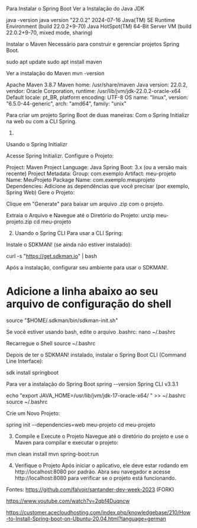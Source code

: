 Para Instalar o Spring Boot
Ver a Instalação do Java JDK

java -version
java version "22.0.2" 2024-07-16
Java(TM) SE Runtime Environment (build 22.0.2+9-70)
Java HotSpot(TM) 64-Bit Server VM (build 22.0.2+9-70, mixed mode, sharing)

Instalar o Maven
Necessário para construir e gerenciar projetos Spring Boot. 

sudo apt update
sudo apt install maven

Ver a instalação do Maven 
mvn -version

Apache Maven 3.8.7
Maven home: /usr/share/maven
Java version: 22.0.2, vendor: Oracle Corporation, runtime: /usr/lib/jvm/jdk-22.0.2-oracle-x64
Default locale: pt_BR, platform encoding: UTF-8
OS name: "linux", version: "6.5.0-44-generic", arch: "amd64", family: "unix"


Para criar um projeto Spring Boot de duas maneiras:
Com o Spring Initializr na web ou com a CLI Spring.

1)
Usando o Spring Initializr

Acesse Spring Initializr.
Configure o Projeto:

Project: Maven Project
Language: Java
Spring Boot: 3.x (ou a versão mais recente)
Project Metadata:
Group: com.exemplo
Artifact: meu-projeto
Name: MeuProjeto
Package Name: com.exemplo.meuprojeto
Dependencies: Adicione as dependências que você precisar (por exemplo, Spring Web)
Gere o Projeto:

Clique em "Generate" para baixar um arquivo .zip com o projeto.

Extraia o Arquivo e Navegue até o Diretório do Projeto:
unzip meu-projeto.zip
cd meu-projeto


2) Usando o Spring CLI
Para usar a CLI Spring:

Instale o SDKMAN! (se ainda não estiver instalado):

curl -s "https://get.sdkman.io" | bash

Após a instalação, configurar seu ambiente para usar o SDKMAN!. 

# Adicione a linha abaixo ao seu arquivo de configuração do shell
source "$HOME/.sdkman/bin/sdkman-init.sh"

Se você estiver usando bash, edite o arquivo .bashrc:
nano ~/.bashrc

Recarregue o Shell
source ~/.bashrc

Depois de ter o SDKMAN! instalado, instalar o Spring Boot CLI (Command Line Interface):

sdk install springboot

Para ver a instalação do Spring Boot
spring --version
Spring CLI v3.3.1

echo "export JAVA_HOME=/usr/lib/jvm/jdk-17-oracle-x64/ 
" >> ~/.bashrc
source ~/.bashrc



Crie um Novo Projeto:

spring init --dependencies=web meu-projeto
cd meu-projeto

3. Compile e Execute o Projeto
Navegue até o diretório do projeto e use o Maven para compilar e executar o projeto:

mvn clean install
mvn spring-boot:run

4. Verifique o Projeto
Após iniciar o aplicativo, ele deve estar rodando em http://localhost:8080 por padrão. Abra seu navegador e acesse http://localhost:8080 para verificar se o projeto está funcionando.

Fontes:
https://github.com/falvojr/santander-dev-week-2023 (FORK)

https://www.youtube.com/watch?v=2qbf4Duqncw

https://customer.acecloudhosting.com/index.php/knowledgebase/210/How-to-Install-Spring-boot-on-Ubuntu-20.04.html?language=german

